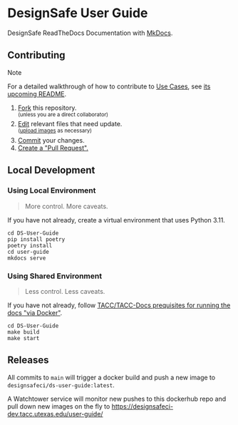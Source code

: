 # DesignSafe User Guide

DesignSafe ReadTheDocs Documentation with [MkDocs](https://mkdocs.readthedocs.io/).

## Contributing

> [!NOTE]
> For a detailed walkthrough of how to contribute to [Use Cases](https://www.designsafe-ci.org/user-guide/usecases/), see [its upcoming README](https://github.com/DesignSafe-CI/DS-User-Guide/blob/feat/DES-2668-migrate-isolated-use-cases-to-here/user-guide/docs/usecases/README.md).

1. [Fork](https://docs.github.com/en/pull-requests/collaborating-with-pull-requests/working-with-forks/fork-a-repo) this repository.\
    <sup>(unless you are a direct collaborator)</sup>
2. [Edit](https://docs.github.com/en/repositories/working-with-files/managing-files/editing-files) relevant files that need update.\
    <sup>([upload images](https://docs.github.com/en/repositories/working-with-files/managing-files/adding-a-file-to-a-repository) as necessary)</sup>
4. [Commit](https://docs.github.com/en/pull-requests/committing-changes-to-your-project/creating-and-editing-commits/about-commits) your changes.
5. [Create a "Pull Request".](https://docs.github.com/en/pull-requests/collaborating-with-pull-requests/proposing-changes-to-your-work-with-pull-requests/creating-a-pull-request)

## Local Development

### Using Local Environment

> More control. More caveats.

If you have not already, create a virtual environment that uses Python 3.11.

```shell
cd DS-User-Guide
pip install poetry
poetry install
cd user-guide
mkdocs serve
```

### Using Shared Environment

> Less control. Less caveats.

If you have not already, follow [TACC/TACC-Docs prequisites for running the docs "via Docker"](https://github.com/TACC/TACC-Docs#via-docker).

```shell
cd DS-User-Guide
make build
make start
```

## Releases

All commits to `main` will trigger a docker build and push a new image to `designsafeci/ds-user-guide:latest`.

A Watchtower service will monitor new pushes to this dockerhub repo and pull down new images on the fly to https://designsafeci-dev.tacc.utexas.edu/user-guide/

